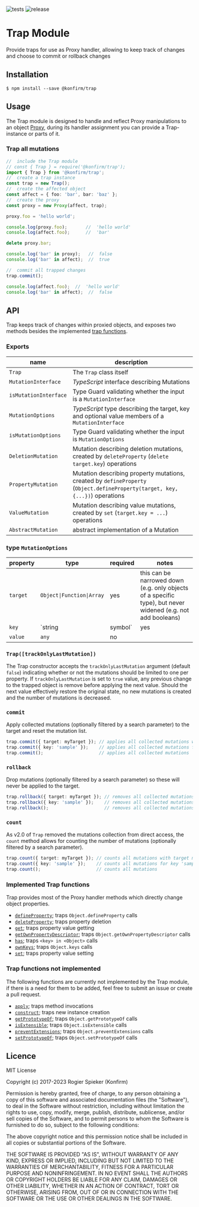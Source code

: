 ![tests](https://github.com/konfirm/node-trap/actions/workflows/tests.yml/badge.svg)
![release](https://github.com/konfirm/node-trap/actions/workflows/release.yml/badge.svg)

# Trap Module


Provide traps for use as Proxy handler, allowing to keep track of changes and choose to commit or rollback changes

## Installation

```
$ npm install --save @konfirm/trap
```

## Usage
The Trap module is designed to handle and reflect Proxy manipulations to an object [Proxy](https://developer.mozilla.org/docs/Web/JavaScript/Reference/Global_Objects/Proxy), during its handler assignment you can provide a Trap-instance or parts of it.

### Trap all mutations
```ts
//  include the Trap module
// const { Trap } = require('@konfirm/trap');
import { Trap } from '@konfirm/trap';
//  create a trap instance
const trap = new Trap();
//  create the affected object
const affect = { foo: 'bar', bar: 'baz' };
//  create the proxy
const proxy = new Proxy(affect, trap);

proxy.foo = 'hello world';

console.log(proxy.foo);       //  'hello world'
console.log(affect.foo);      //  'bar'

delete proxy.bar;

console.log('bar' in proxy);   //  false
console.log('bar' in affect);  //  true

//  commit all trapped changes
trap.commit();

console.log(affect.foo);  //  'hello world'
console.log('bar' in affect);  //  false
```


## API
Trap keeps track of changes within proxied objects, and exposes two methods besides the implemented [trap functions](https://github.com/konfirm/node-trap#implementedtrapfunctions).

### Exports

| name                  | description                                                                                                                  |
| --------------------- | ---------------------------------------------------------------------------------------------------------------------------- |
| `Trap`                | The `Trap` class itself                                                                                                      |
| `MutationInterface`   | _TypeScript_ interface describing Mutations                                                                                  |
| `isMutationInterface` | Type Guard validating whether the input is a `MutationInterface`                                                             |
| `MutationOptions`     | _TypeScript_ type describing the target, key and optional value members of a `MutationInterface`                             |
| `isMutationOptions`   | Type Guard validating whether the input is `MutationOptions`                                                                 |
| `DeletionMutation`    | Mutation describing deletion mutations, created by `deleteProperty` (`delete target.key`) operations                         |
| `PropertyMutation`    | Mutation describing property mutations, created by `defineProperty` (`Object.defineProperty(target, key, {...})`) operations |
| `ValueMutation`       | Mutation describing value mutations, created by `set` (`target.key = ...`) operations                                        |
| `AbstractMutation`    | abstract implementation of a Mutation                                                                                        |

### type `MutationOptions`

| property | type                      | required | notes                                                                                                       |
| -------- | ------------------------- | -------- | ----------------------------------------------------------------------------------------------------------- |
| `target` | `Object\|Function\|Array` | yes      | this can be narrowed down (e.g. only objects of a specific type), but never widened (e.g. not add booleans) |
| `key`    | `string                   | symbol`  | yes                                                                                                         | this can be narrowed doen (e.g. only strings), but not wideneded (e.g. not add numbers) |
| `value`  | `any`                     | no       |

### `Trap([trackOnlyLastMutation])`
The Trap constructor accepts the `trackOnlyLastMutation` argument (default `false`) indicating whether or not the mutations should be limited to one per property. If `trackOnlyLastMutation` is set to `true` value, any previous change to the trapped object is remove before applying the next value. Should the next value effectively restore the original state, no new mutations is created and the number of mutations is decreased.

### `commit`
Apply collected mutations (optionally filtered by a search parameter) to the target and reset the mutation list.

```ts
trap.commit({ target: myTarget }); // applies all collected mutations with target myTarget
trap.commit({ key: 'sample' });    // applies all collected mutations for key 'sample'
trap.commit();                     // applies all collected mutations
```

### `rollback`
Drop mutations (optionally filtered by a search parameter) so these will never be applied to the target.

```ts
trap.rollback({ target: myTarget }); // removes all collected mutations with target myTarget
trap.rollback({ key: 'sample' });    // removes all collected mutations for key 'sample'
trap.rollback();                     // removes all collected mutations
```

### `count`
As v2.0 of `Trap` removed the mutations collection from direct access, the `count` method allows for counting the number of mutations (optionally filtered by a search parameter).

```ts
trap.count({ target: myTarget }); // counts all mutations with target myTarget
trap.count({ key: 'sample' });    // counts all mutations for key 'sample'
trap.count();                     // counts all mutations
```

### Implemented Trap functions
Trap provides most of the Proxy handler methods which directly change object properties.

  - [`defineProperty`](https://developer.mozilla.org/docs/Web/JavaScript/Reference/Global_Objects/Proxy/handler/defineProperty); traps `Object.defineProperty` calls
  - [`deleteProperty`](https://developer.mozilla.org/docs/Web/JavaScript/Reference/Global_Objects/Proxy/handler/deleteProperty); traps property deletion
  - [`get`](https://developer.mozilla.org/docs/Web/JavaScript/Reference/Global_Objects/Proxy/handler/get); traps property value getting
  - [`getOwnPropertyDescriptor`](https://developer.mozilla.org/docs/Web/JavaScript/Reference/Global_Objects/Proxy/handler/getOwnPropertyDescriptor); traps `Object.getOwnPropertyDescriptor` calls
  - [`has`](https://developer.mozilla.org/docs/Web/JavaScript/Reference/Global_Objects/Proxy/handler/has); traps `<key> in <Object>` calls
  - [`ownKeys`](https://developer.mozilla.org/docs/Web/JavaScript/Reference/Global_Objects/Proxy/handler/ownKeys); traps `Object.keys` calls
  - [`set`](https://developer.mozilla.org/docs/Web/JavaScript/Reference/Global_Objects/Proxy/handler/set); traps property value setting


### Trap functions not implemented
The following functions are currently not implemented by the Trap module, if there is a need for them to be added, feel free to submit an issue or create a pull request.

  - [`apply`](https://developer.mozilla.org/docs/Web/JavaScript/Reference/Global_Objects/Proxy/handler/apply); traps method invocations
  - [`construct`](https://developer.mozilla.org/docs/Web/JavaScript/Reference/Global_Objects/Proxy/handler/construct); traps new instance creation
  - [`getPrototypeOf`](https://developer.mozilla.org/docs/Web/JavaScript/Reference/Global_Objects/Proxy/handler/getPrototypeOf); traps `Object.getPrototypeOf` calls
  - [`isExtensible`](https://developer.mozilla.org/docs/Web/JavaScript/Reference/Global_Objects/Proxy/handler/isExtensible); traps `Object.isExtensible` calls
  - [`preventExtensions`](https://developer.mozilla.org/docs/Web/JavaScript/Reference/Global_Objects/Proxy/handler/preventExtensions); traps `Object.preventExtensions` calls
  - [`setPrototypeOf`](https://developer.mozilla.org/docs/Web/JavaScript/Reference/Global_Objects/Proxy/handler/setPrototypeOf); traps `Object.setPrototypeOf` calls


## Licence

MIT License

Copyright (c) 2017-2023 Rogier Spieker (Konfirm)

Permission is hereby granted, free of charge, to any person obtaining a copy
of this software and associated documentation files (the "Software"), to deal
in the Software without restriction, including without limitation the rights
to use, copy, modify, merge, publish, distribute, sublicense, and/or sell
copies of the Software, and to permit persons to whom the Software is
furnished to do so, subject to the following conditions:

The above copyright notice and this permission notice shall be included in all
copies or substantial portions of the Software.

THE SOFTWARE IS PROVIDED "AS IS", WITHOUT WARRANTY OF ANY KIND, EXPRESS OR
IMPLIED, INCLUDING BUT NOT LIMITED TO THE WARRANTIES OF MERCHANTABILITY,
FITNESS FOR A PARTICULAR PURPOSE AND NONINFRINGEMENT. IN NO EVENT SHALL THE
AUTHORS OR COPYRIGHT HOLDERS BE LIABLE FOR ANY CLAIM, DAMAGES OR OTHER
LIABILITY, WHETHER IN AN ACTION OF CONTRACT, TORT OR OTHERWISE, ARISING FROM,
OUT OF OR IN CONNECTION WITH THE SOFTWARE OR THE USE OR OTHER DEALINGS IN THE
SOFTWARE.
